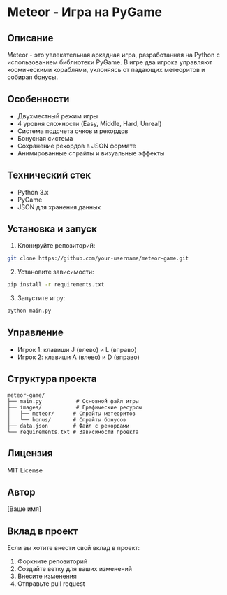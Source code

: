 # Meteor - Игра на PyGame

## Описание

Meteor - это увлекательная аркадная игра, разработанная на Python с использованием библиотеки PyGame. В игре два игрока управляют космическими кораблями, уклоняясь от падающих метеоритов и собирая бонусы.

## Особенности

- Двухместный режим игры
- 4 уровня сложности (Easy, Middle, Hard, Unreal)
- Система подсчета очков и рекордов
- Бонусная система
- Сохранение рекордов в JSON формате
- Анимированные спрайты и визуальные эффекты

## Технический стек

- Python 3.x
- PyGame
- JSON для хранения данных

## Установка и запуск

1. Клонируйте репозиторий:

```bash
git clone https://github.com/your-username/meteor-game.git
```

2. Установите зависимости:

```bash
pip install -r requirements.txt
```

3. Запустите игру:

```bash
python main.py
```

## Управление

- Игрок 1: клавиши J (влево) и L (вправо)
- Игрок 2: клавиши A (влево) и D (вправо)

## Структура проекта

```
meteor-game/
├── main.py           # Основной файл игры
├── images/           # Графические ресурсы
│   ├── meteor/      # Спрайты метеоритов
│   └── bonus/       # Спрайты бонусов
├── data.json        # Файл с рекордами
└── requirements.txt # Зависимости проекта
```

## Лицензия

MIT License

## Автор

[Ваше имя]

## Вклад в проект

Если вы хотите внести свой вклад в проект:

1. Форкните репозиторий
2. Создайте ветку для ваших изменений
3. Внесите изменения
4. Отправьте pull request
